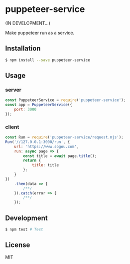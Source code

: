 # puppeteer-service

(IN DEVELOPMENT...)

Make puppeteer run as a service.

## Installation

```bash
$ npm install --save puppeteer-service
```

## Usage

### server

```js
const PuppeteerService = require('puppeteer-service');
const app = PuppeteerService({
    port: 3000
});
```

### client

```js
const Run = require('puppeteer-service/request.mjs');
Run('//127.0.0.1:3000/run', {
    url: 'https://www.sogou.com',
    run: async page => {
        const title = await page.title();
        return {
            title: title
        };
    }
})
    .then(data => {
        /**/
    }).catch(error => {
        /**/
    });
```

## Development

```bash
$ npm test # Test
```

## License

MIT
